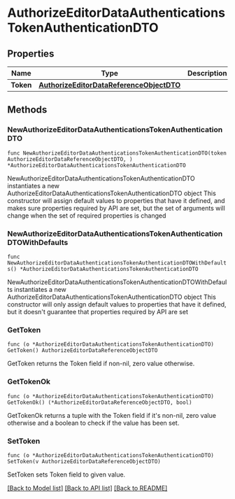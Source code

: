 # AuthorizeEditorDataAuthenticationsTokenAuthenticationDTO

## Properties

Name | Type | Description | Notes
------------ | ------------- | ------------- | -------------
**Token** | [**AuthorizeEditorDataReferenceObjectDTO**](AuthorizeEditorDataReferenceObjectDTO.md) |  | 

## Methods

### NewAuthorizeEditorDataAuthenticationsTokenAuthenticationDTO

`func NewAuthorizeEditorDataAuthenticationsTokenAuthenticationDTO(token AuthorizeEditorDataReferenceObjectDTO, ) *AuthorizeEditorDataAuthenticationsTokenAuthenticationDTO`

NewAuthorizeEditorDataAuthenticationsTokenAuthenticationDTO instantiates a new AuthorizeEditorDataAuthenticationsTokenAuthenticationDTO object
This constructor will assign default values to properties that have it defined,
and makes sure properties required by API are set, but the set of arguments
will change when the set of required properties is changed

### NewAuthorizeEditorDataAuthenticationsTokenAuthenticationDTOWithDefaults

`func NewAuthorizeEditorDataAuthenticationsTokenAuthenticationDTOWithDefaults() *AuthorizeEditorDataAuthenticationsTokenAuthenticationDTO`

NewAuthorizeEditorDataAuthenticationsTokenAuthenticationDTOWithDefaults instantiates a new AuthorizeEditorDataAuthenticationsTokenAuthenticationDTO object
This constructor will only assign default values to properties that have it defined,
but it doesn't guarantee that properties required by API are set

### GetToken

`func (o *AuthorizeEditorDataAuthenticationsTokenAuthenticationDTO) GetToken() AuthorizeEditorDataReferenceObjectDTO`

GetToken returns the Token field if non-nil, zero value otherwise.

### GetTokenOk

`func (o *AuthorizeEditorDataAuthenticationsTokenAuthenticationDTO) GetTokenOk() (*AuthorizeEditorDataReferenceObjectDTO, bool)`

GetTokenOk returns a tuple with the Token field if it's non-nil, zero value otherwise
and a boolean to check if the value has been set.

### SetToken

`func (o *AuthorizeEditorDataAuthenticationsTokenAuthenticationDTO) SetToken(v AuthorizeEditorDataReferenceObjectDTO)`

SetToken sets Token field to given value.



[[Back to Model list]](../README.md#documentation-for-models) [[Back to API list]](../README.md#documentation-for-api-endpoints) [[Back to README]](../README.md)


